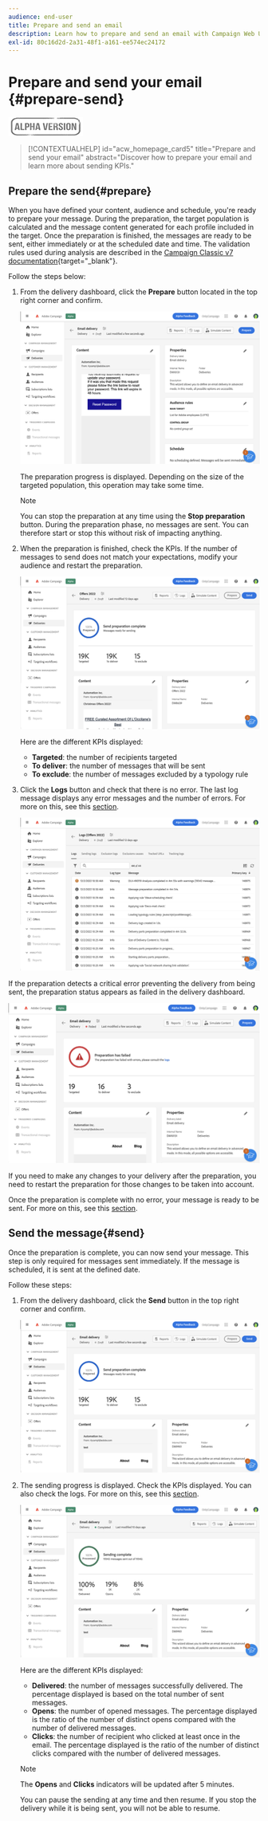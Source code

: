 ```yaml
---
audience: end-user
title: Prepare and send an email
description: Learn how to prepare and send an email with Campaign Web UI
exl-id: 80c16d2d-2a31-48f1-a161-ee574ec24172
---
```

# Prepare and send your email {#prepare-send}

![](../assets/do-not-localize/badge.png)

>[!CONTEXTUALHELP]
>id="acw_homepage_card5"
>title="Prepare and send your email"
>abstract="Discover how to prepare your email and learn more about sending KPIs."

<!--

	show how to prepare and send the email + the live kpis in the dashboard

like acc when preparation, target calculated then send
real time KPIs, not in AJO. similar to ACS.
exclusion logs, causes
-->

<!--
send also KPIs
-->

## Prepare the send{#prepare}

When you have defined your content, audience and schedule, you're ready to prepare your message. During the preparation, the target population is calculated and the message content generated for each profile included in the target. Once the preparation is finished, the messages are ready to be sent, either immediately or at the scheduled date and time. The validation rules used during analysis are described in the [Campaign Classic v7 documentation](https://experienceleague.adobe.com/docs/campaign-classic/using/sending-messages/key-steps-when-creating-a-delivery/steps-validating-the-delivery.html#validation-process-with-typologies){target="_blank"}.

Follow the steps below: 

1. From the delivery dashboard, click the **Prepare** button located in the top right corner and confirm.

    ![](assets/prepare.png)

   The preparation progress is displayed. Depending on the size of the targeted population, this operation may take some time.

    >[!NOTE]
    >
    >You can stop the preparation at any time using the **Stop preparation** button. During the preparation phase, no messages are sent. You can therefore start or stop this without risk of impacting anything.

1. When the preparation is finished, check the KPIs. If the number of messages to send does not match your expectations, modify your audience and restart the preparation. 

    ![](assets/prepare2.png)
    
    Here are the different KPIs displayed:

    * **Targeted**: the number of recipients targeted
    * **To deliver**: the number of messages that will be sent 
    * **To exclude**: the number of messages excluded by a typology rule

1. Click the **Logs** button and check that there is no error. The last log message displays any error messages and the number of errors. For more on this, see this [section](delivery-logs.md).

    ![](assets/prepare-logs.png)

If the preparation detects a critical error preventing the delivery from being sent, the preparation status appears as failed in the delivery dashboard.

![](assets/prepare-error.png)

If you need to make any changes to your delivery after the preparation, you need to restart the preparation for those changes to be taken into account. 

Once the preparation is complete with no error, your message is ready to be sent. For more on this, see this [section](#send).

## Send the message{#send}

Once the preparation is complete, you can now send your message. This step is only required for messages sent immediately. If the message is scheduled, it is sent at the defined date. 

Follow these steps:

1. From the delivery dashboard, click the **Send** button in the top right corner and confirm.

    ![](assets/send.png)

1. The sending progress is displayed. Check the KPIs displayed. You can also check the logs. For more on this, see this [section](delivery-logs.md).

    ![](assets/send2.png)

    Here are the different KPIs displayed:

    * **Delivered**: the number of messages successfully delivered. The percentage displayed is based on the total number of sent messages.
    * **Opens**: the number of opened messages. The percentage displayed is the ratio of the number of distinct opens compared with the number of delivered messages.
    * **Clicks**: the number of recipient who clicked at least once in the email. The percentage displayed is the ratio of the number of distinct clicks compared with the number of delivered messages.

    >[!NOTE]
    >
    >The **Opens** and **Clicks** indicators will be updated after 5 minutes.  

   You can pause the sending at any time and then resume. If you stop the delivery while it is being sent, you will not be able to resume.
